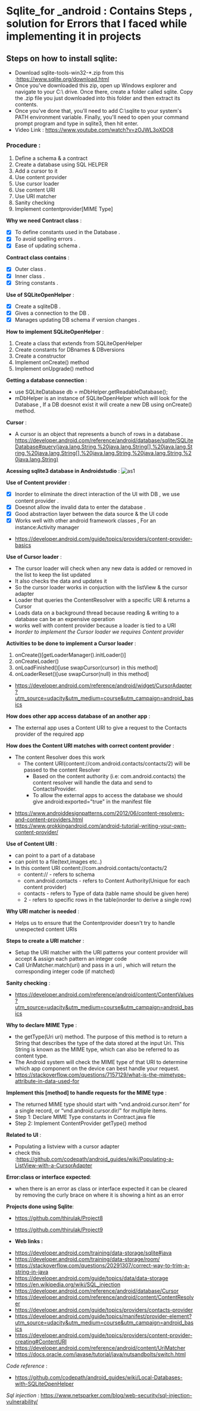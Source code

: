 # Sqlite_for _android : Contains Steps , solution for Errors that I faced while implementing it in projects

## Steps on how to install sqlite:
- Download sqlite-tools-win32-*.zip from this :https://www.sqlite.org/download.html
- Once you've downloaded this zip, open up Windows explorer and navigate to your C:\ drive. Once there, create a folder called sqlite. Copy the .zip file you just downloaded into this folder and then extract its contents.
- Once you've done that, you'll need to add C:\sqlite to your system's PATH environment variable. Finally, you'll need to open your command prompt program and type in sqlite3, then hit enter.
- Video Link : https://www.youtube.com/watch?v=zOJWL3oXDO8
### Procedure :
1. Define a schema & a contract 
2. Create a database using SQL HELPER
3. Add a cursor to it
4. Use content provider
5. Use cursor loader
6. Use content URI
7. Use URI matcher
8. Sanity checking
9. Implement contentprovider[MIME Type]

**Why we need Contract class** :
 
 - [x] To define constants used in the Database .
 - [x] To avoid spelling errors .
 - [x] Ease of updating schema .
 
**Contract class contains** :

 - [x] Outer class .
 - [x] Inner class .
 - [x] String constants .
 
 **Use of SQLiteOpenHelper** :
 
 - [x] Create a sqliteDB .
 - [x] Gives a connection to the DB .
 - [x] Manages updating DB schema if version changes .
 
 **How to implement SQLiteOpenHelper** :
 1. Create a class that extends from SQLiteOpenHelper
 2. Create constants for DBnames & DBversions
 3. Create a constructor
 4. Implement onCreate() method
 5. Implement onUpgrade() method
 
 **Getting a database connection** :
 - use SQLiteDatabase db = mDbHelper.getReadableDatabase();
 - mDbHelper is an instance of SQLiteOpenHelper which will look for the Database , If a DB doesnot exist it will create a new DB using
 onCreate() method.
 
 **Cursor** :
 - A cursor is an object that represents a bunch of rows in a database .
 https://developer.android.com/reference/android/database/sqlite/SQLiteDatabase#query(java.lang.String,%20java.lang.String[],%20java.lang.String,%20java.lang.String[],%20java.lang.String,%20java.lang.String,%20java.lang.String)
 
 **Acessing sqlite3 database in Androidstudio** :
 ![as1](https://user-images.githubusercontent.com/36688218/45996944-a2f23600-c0bb-11e8-9d86-50b6a60ba936.png)

  **Use of Content provider** :
- [x] Inorder to eliminate the direct interaction of the UI with DB , we use content provider .
- [x] Doesnot allow the invalid data to enter the database .
- [x] Good abstraction layer between the data source & the UI code
- [x] Works well with other android framework classes , For an instance:Activity manager

* https://developer.android.com/guide/topics/providers/content-provider-basics

**Use of Cursor loader** :
- The cursor loader will check when any new data is added or removed in the list to keep the list updated
- It also checks the data and updates it
- So the cursor loader works in conjuction with the listView & the cursor adapter
- Loader that queries the ContentResolver with a specific URI & returns a Cursor
- Loads data on a background thread because reading & writing to a database can be an expensive operation
- works well with content provider because a loader is tied to a URI
- _Inorder to implement the Cursor loader we requires Content provider_

**Activities to be done to implement a Cursor loader** :
1. onCreate()[getLoaderManager().initLoader()]
2. onCreateLoader()
3. onLoadFinished()[use swapCursor(cursor) in this method]
4. onLoaderReset()[use swapCursor(null) in this method]
- https://developer.android.com/reference/android/widget/CursorAdapter?utm_source=udacity&utm_medium=course&utm_campaign=android_basics

**How does other app access database of an another app** :
- The external app uses a Content URI to give a request to the Contacts provider of the required app

**How does the Content URI matches with correct content provider** :
- The content Resolver does this work
  - The content URI(content://com.android.contacts/contacts/2) will be passed to the content Resolver 
    - Based on the content authority (i.e: com.android.contacts) the content resolver will handle the data and send to ContactsProvider.
     - To allow the external apps to access the database we should give android:exported="true" in the manifest file
* https://www.androiddesignpatterns.com/2012/06/content-resolvers-and-content-providers.html
* https://www.grokkingandroid.com/android-tutorial-writing-your-own-content-provider/

**Use of Content URI** :
- can point to a part of a database
- can point to a file(text,images etc..)
- In this content URI content://com.android.contacts/contacts/2
   - content:// - refers to schema
   - com.android.contacts - refers to Content Authority(Unique for each content provider)
   - contacts - refers to Type of data (table name should be given here)
   - 2 - refers to specific rows in the table(inorder to derive a single row)
   
**Why URI matcher is needed** :
- Helps us to ensure that the Contentprovider doesn't try to handle unexpected content URIs

**Steps to create a URI matcher** :
- Setup the URI matcher with the URI patterns your content provider will accept & assign each pattern an integer code
- Call UriMatcher.match(uri) and pass in a uri , which will return the corresponding integer code (if matched)

**Sanity checking** :
- https://developer.android.com/reference/android/content/ContentValues?utm_source=udacity&utm_medium=course&utm_campaign=android_basics

**Why to declare MIME Type** :
- the getType(Uri uri) method. The purpose of this method is to return a String that describes the type of the data stored at the input Uri. This String is known as the MIME type, which can also be referred to as content type.
- The Android system will check the MIME type of that URI to determine which app component on the device can best handle your request.
- https://stackoverflow.com/questions/7157129/what-is-the-mimetype-attribute-in-data-used-for

**Implement this [method] to handle requests for the MIME type** : 
- The returned MIME type should start with “vnd.android.cursor.item” for a single record, or “vnd.android.cursor.dir/” for multiple items.
- Step 1: Declare MIME Type constants in Contract.java file
- Step 2: Implement ContentProvider getType() method

**Related to UI** :
- Populating a listview with a cursor adapter 
- check this :https://github.com/codepath/android_guides/wiki/Populating-a-ListView-with-a-CursorAdapter

**Error:class or interface expected**:
- when there is an error as class or interface expected it can be cleared by removing the curly brace on where it is showing a hint as an error

**Projects done using Sqlite**:
- https://github.com/thirulak/Project8
- https://github.com/thirulak/Project9

- **Web links :**
* https://developer.android.com/training/data-storage/sqlite#java
* https://developer.android.com/training/data-storage/room/
* https://stackoverflow.com/questions/20291307/correct-way-to-trim-a-string-in-java
* https://developer.android.com/guide/topics/data/data-storage
* https://en.wikipedia.org/wiki/SQL_injection
* https://developer.android.com/reference/android/database/Cursor
* https://developer.android.com/reference/android/content/ContentResolver
* https://developer.android.com/guide/topics/providers/contacts-provider
* https://developer.android.com/guide/topics/manifest/provider-element?utm_source=udacity&utm_medium=course&utm_campaign=android_basics
* https://developer.android.com/guide/topics/providers/content-provider-creating#ContentURI
* https://developer.android.com/reference/android/content/UriMatcher
* https://docs.oracle.com/javase/tutorial/java/nutsandbolts/switch.html

_Code reference_ :
* https://github.com/codepath/android_guides/wiki/Local-Databases-with-SQLiteOpenHelper

_Sql injection_ :
https://www.netsparker.com/blog/web-security/sql-injection-vulnerability/



   

 


 

